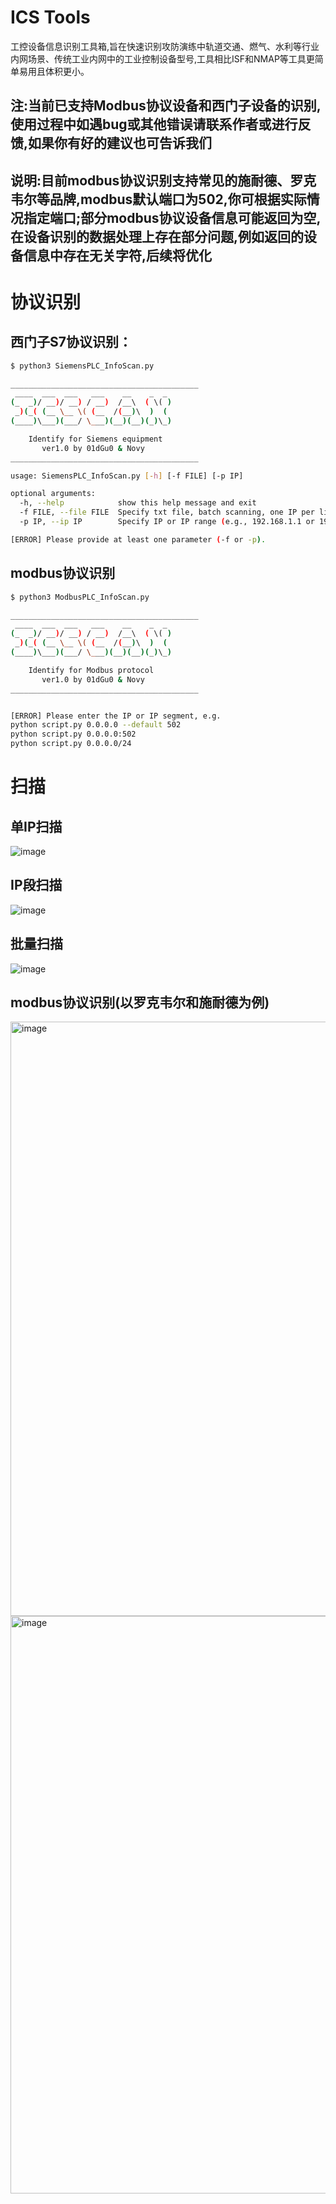 # ICS Tools
工控设备信息识别工具箱,旨在快速识别攻防演练中轨道交通、燃气、水利等行业内网场景、传统工业内网中的工业控制设备型号,工具相比ISF和NMAP等工具更简单易用且体积更小。
## 注:当前已支持Modbus协议设备和西门子设备的识别,使用过程中如遇bug或其他错误请联系作者或进行反馈,如果你有好的建议也可告诉我们
## 说明:目前modbus协议识别支持常见的施耐德、罗克韦尔等品牌,modbus默认端口为502,你可根据实际情况指定端口;部分modbus协议设备信息可能返回为空,在设备识别的数据处理上存在部分问题,例如返回的设备信息中存在无关字符,后续将优化
# 协议识别
## 西门子S7协议识别：
```bash
$ python3 SiemensPLC_InfoScan.py

__________________________________________
 ____  ___  ___   ___    __    _  _
(_  _)/ __)/ __) / __)  /__\  ( \( )
 _)(_( (__ \__ \( (__  /(__)\  )  (
(____)\___)(___/ \___)(__)(__)(_)\_)

    Identify for Siemens equipment
       ver1.0 by 01dGu0 & Novy
__________________________________________

usage: SiemensPLC_InfoScan.py [-h] [-f FILE] [-p IP]

optional arguments:
  -h, --help            show this help message and exit
  -f FILE, --file FILE  Specify txt file, batch scanning, one IP per line
  -p IP, --ip IP        Specify IP or IP range (e.g., 192.168.1.1 or 192.168.1.0/24)

[ERROR] Please provide at least one parameter (-f or -p).
```
## modbus协议识别
```bash
$ python3 ModbusPLC_InfoScan.py

__________________________________________
 ____  ___  ___   ___    __    _  _
(_  _)/ __)/ __) / __)  /__\  ( \( )
 _)(_( (__ \__ \( (__  /(__)\  )  (
(____)\___)(___/ \___)(__)(__)(_)\_)

    Identify for Modbus protocol
       ver1.0 by 01dGu0 & Novy
__________________________________________


[ERROR] Please enter the IP or IP segment, e.g.
python script.py 0.0.0.0 --default 502
python script.py 0.0.0.0:502
python script.py 0.0.0.0/24
```
# 扫描
## 单IP扫描
![image](https://github.com/Fupo-series/ICS-Tools/assets/45167857/81aea0c2-4ff9-4b07-9623-41067071edc2)
## IP段扫描
![image](https://github.com/Fupo-series/ICS-Tools/assets/45167857/b135bfcd-0494-4931-8d98-c2b5206fe520)
## 批量扫描
![image](https://github.com/Fupo-series/ICS-Tools/assets/45167857/5fe98798-a605-42db-8fb6-560638ea4fa5)
## modbus协议识别(以罗克韦尔和施耐德为例)
<img width="951" alt="image" src="https://github.com/Fupo-series/ICS-Tools/assets/48084662/65e5fd84-440e-4c9d-b806-f0719bb9cd68">
<img width="924" alt="image" src="https://github.com/Fupo-series/ICS-Tools/assets/48084662/7c95274e-014f-4912-b911-b1d9e7478827">


